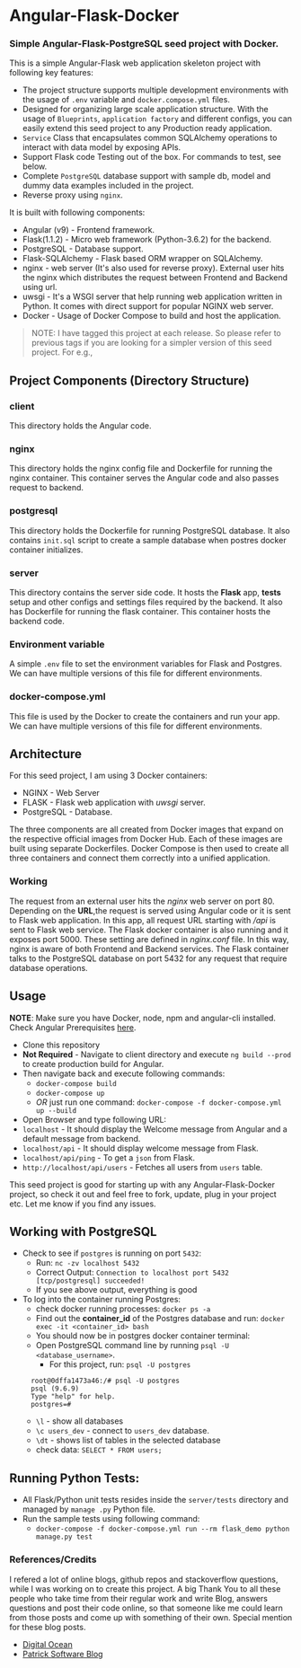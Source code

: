 # Angular-Flask-Docker

### Simple Angular-Flask-PostgreSQL seed project with Docker.

This is a simple Angular-Flask web application skeleton project with following key
features:

- The project structure supports multiple development environments with the usage of `.env`
  variable and `docker.compose.yml` files.
- Designed for organizing large scale application structure. With the usage of `Blueprints`,
  `application factory` and different configs, you can easily extend this seed project to any
  Production ready application.
- `Service` Class that encapsulates common SQLAlchemy operations to interact with data model by
  exposing APIs.
- Support Flask code Testing out of the box. For commands to test, see below.
- Complete `PostgreSQL` database support with sample db, model and dummy data examples included in
  the project.
- Reverse proxy using `nginx`.

It is built with following components:

- Angular (v9) - Frontend framework.
- Flask(1.1.2) - Micro web framework (Python-3.6.2) for the backend.
- PostgreSQL - Database support.
- Flask-SQLAlchemy - Flask based ORM wrapper on SQLAlchemy.
- nginx - web server (It's also used for reverse proxy). External user hits the nginx which distributes the request between Frontend and Backend using url.
- uwsgi - It's a WSGI server that help running web application written in Python. It comes with direct support for popular NGINX web server.
- Docker - Usage of Docker Compose to build and host the application.

> NOTE: I have tagged this project at each release. So please refer to previous tags if you
> are looking for a simpler version of this seed project. For e.g.,

## Project Components (Directory Structure)

### client

This directory holds the Angular code.

### nginx

This directory holds the nginx config file and Dockerfile for running the nginx container. This container serves the Angular code and also passes request to backend.

### postgresql

This directory holds the Dockerfile for running PostgreSQL database. It also contains `init.sql`
script to create a sample database when postres docker container initializes.

### server

This directory contains the server side code. It hosts the **Flask** app, **tests** setup and
other configs and settings files required by the backend. It also has Dockerfile for running the
flask container. This container hosts the backend code.

### Environment variable

A simple `.env` file to set the environment variables for Flask and Postgres. We can have multiple
versions of this file for different environments.

### docker-compose.yml

This file is used by the Docker to create the containers and run your app. We can have multiple
versions of this file for different environments.

## Architecture

For this seed project, I am using 3 Docker containers:

- NGINX - Web Server
- FLASK - Flask web application with _uwsgi_ server.
- PostgreSQL - Database.

The three components are all created from Docker images that expand on the respective official
images from Docker Hub. Each of these images are built using separate Dockerfiles. Docker Compose
is then used to create all three containers and connect them correctly into a unified application.

### Working

The request from an external user hits the _nginx_ web server on port 80. Depending on the
**URL**,the request is served using Angular code or it is sent to Flask web application. In this
app, all request URL starting with _/api_ is sent to Flask web service. The Flask docker
container is also running and it exposes port 5000. These setting are defined in _nginx.conf_
file. In this way, nginx is aware of both Frontend and Backend services. The Flask container
talks to the PostgreSQL database on port 5432 for any request that require database operations.

## Usage

**NOTE**: Make sure you have Docker, node, npm and angular-cli installed. Check Angular
Prerequisites [here](https://github.com/angular/angular-cli#prerequisites).

- Clone this repository
- **Not Required** - Navigate to client directory and execute `ng build --prod` to create production build for Angular.
- Then navigate back and execute following commands:
  - `docker-compose build`
  - `docker-compose up`
  - _OR_ just run one command: `docker-compose -f docker-compose.yml up --build`
- Open Browser and type following URL:
- `localhost` - It should display the Welcome message from Angular and a default message from
  backend.
- `localhost/api` - It should display welcome message from Flask.
- `localhost/api/ping` - To get a `json` from Flask.
- `http://localhost/api/users` - Fetches all users from `users` table.

This seed project is good for starting up with any Angular-Flask-Docker project, so check it out and feel free to fork, update, plug in your project etc. Let me know if you find any issues.

## Working with PostgreSQL

- Check to see if `postgres` is running on port `5432`:
  - Run: `nc -zv localhost 5432`
  - Correct Output: `Connection to localhost port 5432 [tcp/postgresql] succeeded!`
  - If you see above output, everything is good
- To log into the container running Postgres:
  - check docker running processes: `docker ps -a`
  - Find out the **container_id** of the Postgres database and run: `docker exec -it <container_id> bash`
  - You should now be in postgres docker container terminal:
  - Open PostgreSQL command line by running `psql -U <database_username>`.
    - For this project, run: `psql -U postgres`
  ```
    root@0dffa1473a46:/# psql -U postgres
    psql (9.6.9)
    Type "help" for help.
    postgres=#
  ```
  - `\l` - show all databases
  - `\c users_dev` - connect to `users_dev` database.
  - `\dt` - shows list of tables in the selected database
  - check data: `SELECT * FROM users;`

## Running Python Tests:

- All Flask/Python unit tests resides inside the `server/tests` directory and managed by `manage .py` Python file.
- Run the sample tests using following command:
  - `docker-compose -f docker-compose.yml run --rm flask_demo python manage.py test`

### References/Credits

I refered a lot of online blogs, github repos and stackoverflow questions, while I was working on to create this project. A big Thank You to all these people who take time from their regular work and write Blog, answers questions and post their code online, so that someone like me could learn from those posts and come up with something of their own. Special mention for these blog posts.

- [Digital Ocean](https://www.digitalocean.com/community/tutorials/how-to-serve-flask-applications-with-uwsgi-and-nginx-on-ubuntu-14-04)
- [Patrick Software Blog](http://www.patricksoftwareblog.com/how-to-use-docker-and-docker-compose-to-create-a-flask-application/)
